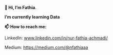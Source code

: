 **👋 Hi, I’m Fathia**. 

**I’m currently learning Data**

**📫 How to reach me:**

LinkedIn: www.linkedin.com/in/nur-fathia-achmadi/

Medium: https://medium.com/@nfathiaaa


<!---
nrrrfth/nrrrfth is a ✨ special ✨ repository because its `README.md` (this file) appears on your GitHub profile.
You can click the Preview link to take a look at your changes.
--->
